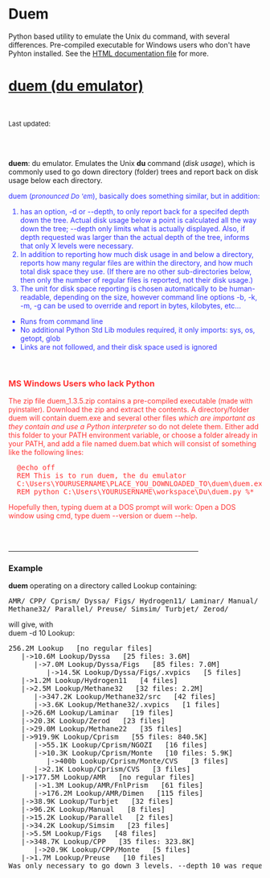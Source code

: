 # Duem
Python based utility to emulate the Unix du command, with several differences. Pre-compiled executable for Windows users who don't have Pyhton installed.
See the [HTML documentation file](https://github.com/shahrton/Duem/blob/master/duem_documentation.html) for more.
<h1><u>duem (du emulator)</u></h1>
<br>

<font size="-1">Last updated:
<script lang="JavaScript">document.write(document.lastModified)</script>
</font>
<br><br>

<p><b>duem</b>: du emulator. Emulates the Unix <b>du</b> command (<I>disk usage</I>), which is commonly used to go down directory (folder) trees and report back on disk usage below each directory.<br></p>
  <p><font color="#3333ff">duem  (<font size=-1><I>pronounced Do 'em</I></font>), basically does something similar, but in addition:
<ol>
  <li>has an option, -d or --depth, to only report back for a specifed depth down the tree. Actual disk usage below a point is calculated all the way down the tree; --depth only limits what is actually displayed. Also, if depth requested was larger than the actual depth of the tree, informs that only X levels were necessary.</li>
  <li>In addition to reporting how much disk usage in and below a directory, reports how many
regular files are within the directory, and how much total disk space they use. (If there are no
  other sub-directories below, then only the number of regular files is reported, not their disk usage.)</li>
  <li>The unit for disk space reporting is chosen automatically to be human-readable, depending on the size, however command line options -b, -k, -m, -g can be used to override and report in bytes, kilobytes, etc...</li>
</ol>
<ul>
  <li>Runs from command line</li>
  <li>No additional Python Std Lib modules required, it only imports: sys, os, getopt, glob</li>
  <li>Links are not followed, and their disk space used is ignored</li></font>
    </ul>
    <br>
<font color="#ff3333">
<h3>MS Windows Users who lack Python</h3>
The zip file <cour>duem_1.3.5.zip</cour> contains a pre-compiled executable (<font size=-1>made with pyinstaller)</font>. Download the zip and extract the contents. A directory/folder <cour>duem</cour> will contain <cour>duem.exe</cour> and several other files <I>which are important as they contain and use a Python interpreter</I> so do not delete them. Either add this folder to your PATH environment variable, or choose a folder already in your PATH, and add a file named <cour>duem.bat</cour> which will consist of something like the following lines:
<pre>
  @echo off 
  REM This is to run duem, the du emulator
  C:\Users\YOURUSERNAME\PLACE_YOU_DOWNLOADED_TO\duem\duem.exe %*
  REM python C:\Users\YOURUSERNAME\workspace\Du\duem.py %*
</pre>
Hopefully then, typing <cour>duem</cour> at a DOS prompt will work: Open a DOS window using <cour>cmd</cour>, type <cour>duem --version</cour> or <cour>duem --help</cour>.

</font></p>
<br><br>
<hr size="3" width="75%">

<h3>Example</h3>
<b>duem</b> operating on a directory called <cour>Lookup</cour> containing:
<pre>
AMR/ CPP/ Cprism/ Dyssa/ Figs/ Hydrogen11/ Laminar/ Manual/ Methane22/
Methane32/ Parallel/ Preuse/ Simsim/ Turbjet/ Zerod/
</pre>
will give, with<br>
<cour>duem -d 10 Lookup</cour>:
<pre>
256.2M Lookup   [no regular files]
   |->10.6M Lookup/Dyssa   [25 files: 3.6M]
      |->7.0M Lookup/Dyssa/Figs   [85 files: 7.0M]
         |->14.5K Lookup/Dyssa/Figs/.xvpics   [5 files]
   |->1.2M Lookup/Hydrogen11   [4 files]
   |->2.5M Lookup/Methane32   [32 files: 2.2M]
      |->347.2K Lookup/Methane32/src   [42 files]
      |->3.6K Lookup/Methane32/.xvpics   [1 files]
   |->26.6M Lookup/Laminar   [19 files]
   |->20.3K Lookup/Zerod   [23 files]
   |->29.0M Lookup/Methane22   [35 files]
   |->919.9K Lookup/Cprism   [55 files: 840.5K]
      |->55.1K Lookup/Cprism/NGOZI   [16 files]
      |->10.3K Lookup/Cprism/Monte   [10 files: 5.9K]
         |->400b Lookup/Cprism/Monte/CVS   [3 files]
      |->2.1K Lookup/Cprism/CVS   [3 files]
   |->177.5M Lookup/AMR   [no regular files]
      |->1.3M Lookup/AMR/FnlPrism   [61 files]
      |->176.2M Lookup/AMR/Dimen   [115 files]
   |->38.9K Lookup/Turbjet   [32 files]
   |->96.2K Lookup/Manual   [8 files]
   |->15.2K Lookup/Parallel   [2 files]
   |->34.2K Lookup/Simsim   [23 files]
   |->5.5M Lookup/Figs   [48 files]
   |->348.7K Lookup/CPP   [35 files: 323.8K]
      |->20.9K Lookup/CPP/Monte   [5 files]
   |->1.7M Lookup/Preuse   [10 files]
Was only necessary to go down 3 levels. --depth 10 was requested.
</pre>
</body>
</html>
